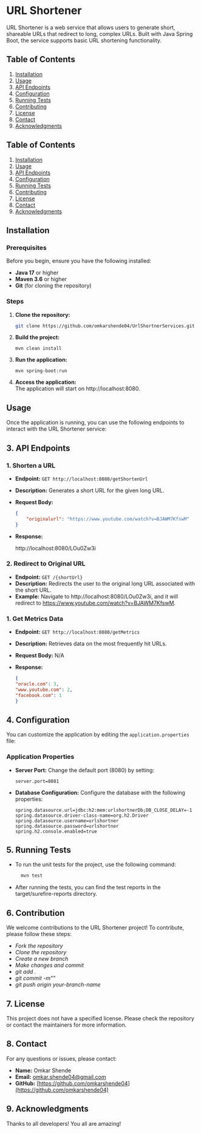 
# URL Shortener

URL Shortener is a web service that allows users to generate short, shareable URLs that redirect to long, complex URLs. Built with Java Spring Boot, the service supports basic URL shortening functionality.



## Table of Contents

1. [Installation](#installation)
2. [Usage](#usage)
3. [API Endpoints](#api-endpoints)
4. [Configuration](#configuration)
5. [Running Tests](#running-tests)
6. [Contributing](#contributing)
7. [License](#license)
8. [Contact](#contact)
9. [Acknowledgments](#acknowledgments)



## Table of Contents

1. [Installation](#installation)
2. [Usage](#usage)
3. [API Endpoints](#api-endpoints)
4. [Configuration](#configuration)
5. [Running Tests](#running-tests)
6. [Contributing](#contributing)
7. [License](#license)
8. [Contact](#contact)
9. [Acknowledgments](#acknowledgments)



## Installation

### Prerequisites

Before you begin, ensure you have the following installed:

- **Java 17** or higher
- **Maven 3.6** or higher
- **Git** (for cloning the repository)

### Steps

1. **Clone the repository:**

   ```bash
   git clone https://github.com/omkarshende04/UrlShortnerServices.git

2. **Build the project:**
    ```Maven
    mvn clean install

3. **Run the application:**
    ```Maven
    mvn spring-boot:run

4. **Access the application:**   
The application will start on http://localhost:8080.
    
## Usage

Once the application is running, you can use the following endpoints to interact with the URL Shortener service:
## 3. API Endpoints

### 1. Shorten a URL

- **Endpoint:** `GET http://localhost:8080/getShortenUrl`
- **Description:** Generates a short URL for the given long URL.
- **Request Body:**
  ```json
  {
      "originalurl": "https://www.youtube.com/watch?v=BJAWM7KfswM"
  }
- **Response:**
    
    http://localhost:8080/LOu0Zw3i


### 2. Redirect to Original URL
- **Endpoint:** `GET /{shortUrl}`
- **Description:** Redirects the user to the original long URL associated with the short URL.
- **Example:** Navigate to http://localhost:8080/LOu0Zw3i, and it will redirect to https://www.youtube.com/watch?v=BJAWM7KfswM.


### 1. Get Metrics Data

- **Endpoint:** `GET http://localhost:8080/getMetrics`
- **Description:** Retrieves data on the most frequently hit URLs.
- **Request Body:** N/A

- **Response:**
    ```json
  {
    "oracle.com": 3,
    "www.youtube.com": 2,
    "facebook.com": 1
  }

## 4. Configuration

You can customize the application by editing the `application.properties` file:

### Application Properties

- **Server Port:** Change the default port (8080) by setting:
  ```properties
  server.port=8081

- **Database Configuration:** Configure the database with the following properties:
    ```properties
    spring.datasource.url=jdbc:h2:mem:urlshortnerDb;DB_CLOSE_DELAY=-1
    spring.datasource.driver-class-name=org.h2.Driver
    spring.datasource.username=urlshortner
    spring.datasource.password=urlshortner
    spring.h2.console.enabled=true
## 5. Running Tests

- To run the unit tests for the project, use the following command:

   ```bash
     mvn test

- After running the tests, you can find the test reports in the target/surefire-reports directory.
## 6. Contribution

We welcome contributions to the URL Shortener project! To contribute, please follow these steps:

- *Fork the repository*
- *Clone the repository*
- *Create a new branch*
- *Make changes and commit*
- *git add .*
- *git commit -m""*
- *git push origin your-branch-name*

## 7. License

This project does not have a specified license. Please check the repository or contact the maintainers for more information.
## 8. Contact

For any questions or issues, please contact:

- **Name:** Omkar Shende
- **Email:** [omkar.shende04@gmail.com](mailto:omkar.shende04@gmail.com)
- **GitHub:** [https://github.com/omkarshende04](https://github.com/omkarshende04) 
 ## 9. Acknowledgments

Thanks to all developers! You all are amazing!
